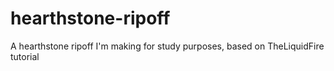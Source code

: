 # hearthstone-ripoff
A hearthstone ripoff I'm making for study purposes, based on TheLiquidFire tutorial
